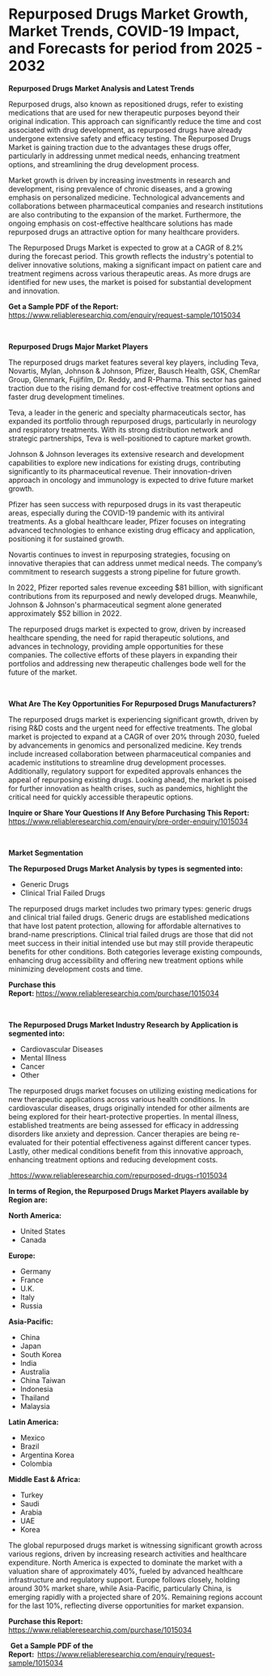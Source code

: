 <p><h1>Repurposed Drugs Market Growth, Market Trends, COVID-19 Impact, and Forecasts for period from 2025 - 2032</h1></p><p><strong>Repurposed Drugs Market Analysis and Latest Trends</strong></p>
<p><p>Repurposed drugs, also known as repositioned drugs, refer to existing medications that are used for new therapeutic purposes beyond their original indication. This approach can significantly reduce the time and cost associated with drug development, as repurposed drugs have already undergone extensive safety and efficacy testing. The Repurposed Drugs Market is gaining traction due to the advantages these drugs offer, particularly in addressing unmet medical needs, enhancing treatment options, and streamlining the drug development process.</p><p>Market growth is driven by increasing investments in research and development, rising prevalence of chronic diseases, and a growing emphasis on personalized medicine. Technological advancements and collaborations between pharmaceutical companies and research institutions are also contributing to the expansion of the market. Furthermore, the ongoing emphasis on cost-effective healthcare solutions has made repurposed drugs an attractive option for many healthcare providers.</p><p>The Repurposed Drugs Market is expected to grow at a CAGR of 8.2% during the forecast period. This growth reflects the industry's potential to deliver innovative solutions, making a significant impact on patient care and treatment regimens across various therapeutic areas. As more drugs are identified for new uses, the market is poised for substantial development and innovation.</p></p>
<p><strong>Get a Sample PDF of the Report:&nbsp;</strong> <a href="https://www.reliableresearchiq.com/enquiry/request-sample/1015034?utm_campaign=2924&utm_medium=2&utm_source=Github&utm_content=ia&utm_term=17042025&utm_id=repurposed-drugs">https://www.reliableresearchiq.com/enquiry/request-sample/1015034</a></p>
<p>&nbsp;</p>
<p><strong>Repurposed Drugs Major Market Players</strong></p>
<p><p>The repurposed drugs market features several key players, including Teva, Novartis, Mylan, Johnson & Johnson, Pfizer, Bausch Health, GSK, ChemRar Group, Glenmark, Fujifilm, Dr. Reddy, and R-Pharma. This sector has gained traction due to the rising demand for cost-effective treatment options and faster drug development timelines.</p><p>Teva, a leader in the generic and specialty pharmaceuticals sector, has expanded its portfolio through repurposed drugs, particularly in neurology and respiratory treatments. With its strong distribution network and strategic partnerships, Teva is well-positioned to capture market growth.</p><p>Johnson & Johnson leverages its extensive research and development capabilities to explore new indications for existing drugs, contributing significantly to its pharmaceutical revenue. Their innovation-driven approach in oncology and immunology is expected to drive future market growth.</p><p>Pfizer has seen success with repurposed drugs in its vast therapeutic areas, especially during the COVID-19 pandemic with its antiviral treatments. As a global healthcare leader, Pfizer focuses on integrating advanced technologies to enhance existing drug efficacy and application, positioning it for sustained growth.</p><p>Novartis continues to invest in repurposing strategies, focusing on innovative therapies that can address unmet medical needs. The company’s commitment to research suggests a strong pipeline for future growth.</p><p>In 2022, Pfizer reported sales revenue exceeding $81 billion, with significant contributions from its repurposed and newly developed drugs. Meanwhile, Johnson & Johnson's pharmaceutical segment alone generated approximately $52 billion in 2022.</p><p>The repurposed drugs market is expected to grow, driven by increased healthcare spending, the need for rapid therapeutic solutions, and advances in technology, providing ample opportunities for these companies. The collective efforts of these players in expanding their portfolios and addressing new therapeutic challenges bode well for the future of the market.</p></p>
<p>&nbsp;</p>
<p><strong>What Are The Key Opportunities For Repurposed Drugs Manufacturers?</strong></p>
<p><p>The repurposed drugs market is experiencing significant growth, driven by rising R&D costs and the urgent need for effective treatments. The global market is projected to expand at a CAGR of over 20% through 2030, fueled by advancements in genomics and personalized medicine. Key trends include increased collaboration between pharmaceutical companies and academic institutions to streamline drug development processes. Additionally, regulatory support for expedited approvals enhances the appeal of repurposing existing drugs. Looking ahead, the market is poised for further innovation as health crises, such as pandemics, highlight the critical need for quickly accessible therapeutic options.</p></p>
<p><strong>Inquire or Share Your Questions If Any Before Purchasing This Report:</strong> <a href="https://www.reliableresearchiq.com/enquiry/pre-order-enquiry/1015034?utm_campaign=2924&utm_medium=2&utm_source=Github&utm_content=ia&utm_term=17042025&utm_id=repurposed-drugs">https://www.reliableresearchiq.com/enquiry/pre-order-enquiry/1015034</a></p>
<p>&nbsp;</p>
<p><strong>Market Segmentation</strong></p>
<p><strong>The Repurposed Drugs Market Analysis by types is segmented into:</strong></p>
<p><ul><li>Generic Drugs</li><li>Clinical Trial Failed Drugs</li></ul></p>
<p><p>The repurposed drugs market includes two primary types: generic drugs and clinical trial failed drugs. Generic drugs are established medications that have lost patent protection, allowing for affordable alternatives to brand-name prescriptions. Clinical trial failed drugs are those that did not meet success in their initial intended use but may still provide therapeutic benefits for other conditions. Both categories leverage existing compounds, enhancing drug accessibility and offering new treatment options while minimizing development costs and time.</p></p>
<p><strong>Purchase this Report:&nbsp;</strong><a href="https://www.reliableresearchiq.com/purchase/1015034?utm_campaign=2924&utm_medium=2&utm_source=Github&utm_content=ia&utm_term=17042025&utm_id=repurposed-drugs">https://www.reliableresearchiq.com/purchase/1015034</a></p>
<p>&nbsp;</p>
<p><strong>The Repurposed Drugs Market Industry Research by Application is segmented into:</strong></p>
<p><ul><li>Cardiovascular Diseases</li><li>Mental Illness</li><li>Cancer</li><li>Other</li></ul></p>
<p><p>The repurposed drugs market focuses on utilizing existing medications for new therapeutic applications across various health conditions. In cardiovascular diseases, drugs originally intended for other ailments are being explored for their heart-protective properties. In mental illness, established treatments are being assessed for efficacy in addressing disorders like anxiety and depression. Cancer therapies are being re-evaluated for their potential effectiveness against different cancer types. Lastly, other medical conditions benefit from this innovative approach, enhancing treatment options and reducing development costs.</p></p>
<p><a href="https://www.reliableresearchiq.com/repurposed-drugs-r1015034?utm_campaign=2924&utm_medium=2&utm_source=Github&utm_content=ia&utm_term=17042025&utm_id=repurposed-drugs">&nbsp;https://www.reliableresearchiq.com/repurposed-drugs-r1015034</a></p>
<p><strong>In terms of Region, the Repurposed Drugs Market Players available by Region are:</strong></p>
<p>
    <p> <strong> North America: </strong>
        <ul>
            <li>United States</li>
            <li>Canada</li>
        </ul>
        </p> 
    <p> <strong> Europe: </strong>
        <ul>
            <li>Germany</li>
            <li>France</li>
            <li>U.K.</li>
            <li>Italy</li>
            <li>Russia</li>
        </ul>
        </p> 
    <p> <strong> Asia-Pacific: </strong>
        <ul>
            <li>China</li>
            <li>Japan</li>
            <li>South Korea</li>
            <li>India</li>
            <li>Australia</li>
            <li>China Taiwan</li>
            <li>Indonesia</li>
            <li>Thailand</li>
            <li>Malaysia</li>
        </ul>
        </p> 
    <p> <strong> Latin America: </strong>
        <ul>
            <li>Mexico</li>
            <li>Brazil</li>
            <li>Argentina Korea</li>
            <li>Colombia</li>
        </ul>
        </p> 
    <p> <strong> Middle East & Africa: </strong>
        <ul>
            <li>Turkey</li>
            <li>Saudi</li>
            <li>Arabia</li>
            <li>UAE</li>
            <li>Korea</li>
        </ul>
    </p>
    </p>
<p><p>The global repurposed drugs market is witnessing significant growth across various regions, driven by increasing research activities and healthcare expenditure. North America is expected to dominate the market with a valuation share of approximately 40%, fueled by advanced healthcare infrastructure and regulatory support. Europe follows closely, holding around 30% market share, while Asia-Pacific, particularly China, is emerging rapidly with a projected share of 20%. Remaining regions account for the last 10%, reflecting diverse opportunities for market expansion.</p></p>
<p><strong>Purchase this Report: </strong><a href="https://www.reliableresearchiq.com/purchase/1015034?utm_campaign=2924&utm_medium=2&utm_source=Github&utm_content=ia&utm_term=17042025&utm_id=repurposed-drugs">https://www.reliableresearchiq.com/purchase/1015034</a></p>
<p>&nbsp;<strong>Get a Sample PDF of the Report:&nbsp;&nbsp;</strong><a href="https://www.reliableresearchiq.com/enquiry/request-sample/1015034?utm_campaign=2924&utm_medium=2&utm_source=Github&utm_content=ia&utm_term=17042025&utm_id=repurposed-drugs">https://www.reliableresearchiq.com/enquiry/request-sample/1015034</a></p>
<p><strong></strong></p>
<p><p></p><p></p><p></p></p>